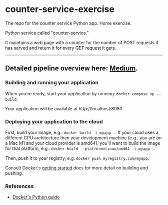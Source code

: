 # counter-service-exercise
The repo for the counter service Python app. Home exercise.

Python service called "counter-service."

It maintains a web page with a counter for the number of POST requests it has served and return it for every GET request it gets.

--------------------------------------------------------------------
Detailed pipeline overview here: [Medium](https://medium.com/devops-technical-notes-and-manuals/devops-example-project-for-your-resume-198e34d874b4).
---------------------------------------------------------------------
### Building and running your application

When you're ready, start your application by running:
`docker compose up --build`.

Your application will be available at http://localhost:8080.

### Deploying your application to the cloud

First, build your image, e.g.: `docker build -t myapp .`.
If your cloud uses a different CPU architecture than your development
machine (e.g., you are on a Mac M1 and your cloud provider is amd64),
you'll want to build the image for that platform, e.g.:
`docker build --platform=linux/amd64 -t myapp .`.

Then, push it to your registry, e.g. `docker push myregistry.com/myapp`.

Consult Docker's [getting started](https://docs.docker.com/go/get-started-sharing/)
docs for more detail on building and pushing.

### References
* [Docker's Python guide](https://docs.docker.com/language/python/)
